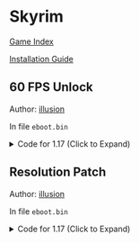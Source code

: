 # Skyrim

[Game Index](README.md#games)

[Installation Guide](https://illusion0001.github.io/install-instructions/)

## 60 FPS Unlock

Author: [illusion](https://twitter.com/illusion0002)

In file `eboot.bin`

<details>
<summary>Code for 1.17 (Click to Expand)</summary>

```
0xFA7A55 01 00 00 00
```

</details>

## Resolution Patch

Author: [illusion](https://twitter.com/illusion0002)

In file `eboot.bin`

<details>
<summary>Code for 1.17 (Click to Expand)</summary>

```
# Base
# 1920x1080 -> 1280x720
0x126D5AB 00 05 00 00 D0 02 00 00

# Neo // untested!
# 3840x2160
0x6A6A78
0x6A6A82
# 3520x1980
0x6A6A7D
0x6A6A8B
```

</details>
